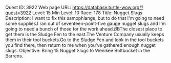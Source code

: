 Quest ID: 3922
Web page URL: https://database.turtle-wow.org/?quest=3922
Level: 15
Min Level: 10
Race: 178
Title: Nugget Slugs
Description: I want to fix this samophlange, but to do that I'm going to need some supplies.I ran out of seventeen-point-five gauge nugget slugs and I'm going to need a bunch of those for the work ahead.$B$BThe closest place to get them is the Sludge Fen to the east.The Venture Company usually keeps them in their tool buckets.Go to the Sludge Fen and look in the tool buckets you find there, then return to me when you've gathered enough nugget slugs.
Objective: Bring 15 Nugget Slugs to Wenikee Boltbucket in the Barrens.
